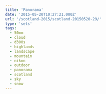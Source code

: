 ```yaml
---
title: 'Panorama'
date: '2015-05-20T10:27:21.000Z'
url: '/scotland-2015/scotland-20150520-29/'
type: 'sets'
tags:
  - 50mm
  - cloud
  - d300s
  - highlands
  - landscape
  - mountain
  - nikon
  - outdoor
  - panorama
  - scotland
  - sky
  - snow
---
```

